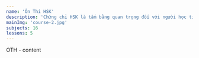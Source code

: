 ```yaml
---
name: 'Ôn Thi HSK'
description: 'Chứng chỉ HSK là tấm bằng quan trọng đối với người học tiếng Trung. Có thể xem là tấm vé thông hành giúp người học mở ra nhiều cơ hội. Ngoài ra, HSK còn giúp bạn miễn thi môn ngoại ngữ trong một số trường hợp'
mainImg: 'course-2.jpg'
subjects: 16
lessons: 5
---
```

OTH - content